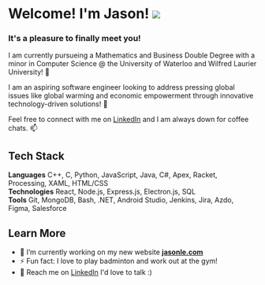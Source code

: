 # Welcome! I'm Jason! <img src="https://raw.githubusercontent.com/MartinHeinz/MartinHeinz/master/wave.gif">
### It's a pleasure to finally meet you!

I am currently pursueing a Mathematics and Business Double Degree with a minor in Computer Science @ the University of Waterloo and Wilfred Laurier University! 🌱 <br>

I am an aspiring software engineer looking to address pressing global issues like global warming and economic empowerment through innovative technology-driven solutions! 💬 <br>

Feel free to connect with me on [LinkedIn](https://www.linkedin.com/in/jasonle2/) and I am always down for coffee chats. 📫

## Tech Stack
**Languages** C++, C, Python, JavaScript, Java, C#, Apex, Racket, Processing, XAML, HTML/CSS <br>
**Technologies** React, Node.js, Express.js, Electron.js, SQL <br>
**Tools** Git, MongoDB, Bash, .NET, Android Studio, Jenkins, Jira, Azdo, Figma, Salesforce <br>

## Learn More
- 🔭 I’m currently working on my new website **[jasonle.com](https://strawluck.github.io/JasonLeWebsite/)**
- ⚡ Fun fact: I love to play badminton and work out at the gym!
- 💬 Reach me on [LinkedIn](https://www.linkedin.com/in/jasonle2/) I'd love to talk :)
<!--
**strawluck/strawluck** is a ✨ _special_ ✨ repository because its `README.md` (this file) appears on your GitHub profile.

Here are some ideas to get you started:

- 🔭 I’m currently working on ...
- 🌱 I’m currently learning ...
- 👯 I’m looking to collaborate on ...
- 🤔 I’m looking for help with ...
- 💬 Ask me about ...
- 📫 How to reach me: ...
- 😄 Pronouns: ...
- ⚡ Fun fact: ...
-->
